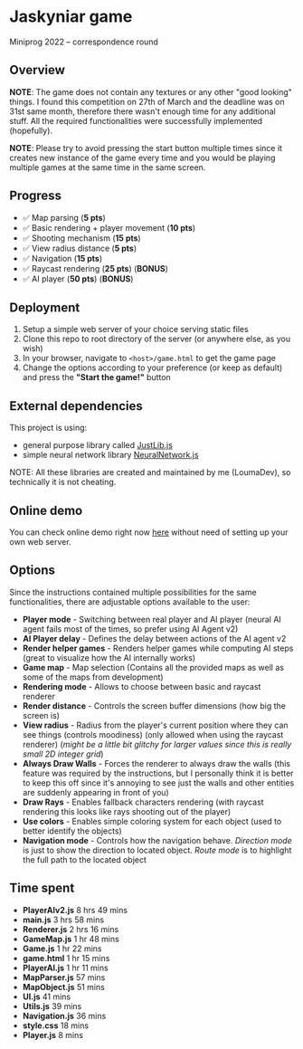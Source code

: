 # Jaskyniar game
Miniprog 2022 – correspondence round

## Overview
**NOTE**: The game does not contain any textures or any other "good looking" things. I found this competition on 27th of March and the deadline was on 31st same month, therefore there wasn't enough time for any additional stuff. All the required functionalities were successfully implemented (hopefully).

**NOTE**: Please try to avoid pressing the start button multiple times since it creates new instance of the game every time and you would be playing multiple games at the same time in the same screen.

## Progress
* ✅ Map parsing (**5 pts**)
* ✅ Basic rendering + player movement (**10 pts**)
* ✅ Shooting mechanism (**15 pts**)
* ✅ View radius distance (**5 pts**)
* ✅ Navigation (**15 pts**)
* ✅ Raycast rendering (**25 pts**) (**BONUS**)
* ✅ AI player (**50 pts**) (**BONUS**)

## Deployment

1. Setup a simple web server of your choice serving static files
2. Clone this repo to root directory of the server (or anywhere else, as you wish)
3. In your browser, navigate to `<host>/game.html` to get the game page
4. Change the options according to your preference (or keep as default) and press the **"Start the game!"** button

## External dependencies
This project is using:

* general purpose library called [JustLib.js](https://git.loumadev.eu/JustLib-js)
* simple neural network library [NeuralNetwork.js](https://loumadev.eu/raw/NeuralNetwork.js)

NOTE: All these libraries are created and maintained by me (LoumaDev), so technically it is not cheating.

## Online demo
You can check online demo right now [here](http://loumadev.eu/miniprog/2022/kk/game.html) without need of setting up your own web server.

## Options
Since the instructions contained multiple possibilities for the same functionalities, there are adjustable options available to the user:

* **Player mode** - Switching between real player and AI player (neural AI agent fails most of the times, so prefer using AI Agent v2)
* **AI Player delay** - Defines the delay between actions of the AI agent v2
* **Render helper games** - Renders helper games while computing AI steps (great to visualize how the AI internally works)
* **Game map** - Map selection (Contains all the provided maps as well as some of the maps from development)
* **Rendering mode** - Allows to choose between basic and raycast renderer
* **Render distance** - Controls the screen buffer dimensions (how big the screen is)
* **View radius** - Radius from the player's current position where they can see things (controls moodiness) (only allowed when using the raycast renderer) (_might be a little bit glitchy for larger values since this is really small 2D integer grid_)
* **Always Draw Walls** - Forces the renderer to always draw the walls (this feature was required by the instructions, but I personally think it is better to keep this off since it's annoying to see just the walls and other entities are suddenly appearing in front of you)
* **Draw Rays** - Enables fallback characters rendering (with raycast rendering this looks like rays shooting out of the player)
* **Use colors** - Enables simple coloring system for each object (used to better identify the objects)
* **Navigation mode** - Controls how the navigation behave. _Direction mode_ is just to show the direction to located object. _Route mode_ is to highlight the full path to the located object

## Time spent

* **PlayerAIv2.js** 8 hrs 49 mins
* **main.js** 3 hrs 58 mins
* **Renderer.js** 2 hrs 16 mins
* **GameMap.js** 1 hr 48 mins
* **Game.js** 1 hr 22 mins
* **game.html** 1 hr 15 mins
* **PlayerAI.js** 1 hr 11 mins
* **MapParser.js** 57 mins
* **MapObject.js** 51 mins
* **UI.js** 41 mins
* **Utils.js** 39 mins
* **Navigation.js** 36 mins
* **style.css** 18 mins
* **Player.js** 8 mins